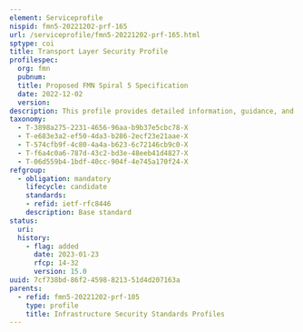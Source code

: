 ```yaml
---
element: Serviceprofile
nispid: fmn5-20221202-prf-165
url: /serviceprofile/fmn5-20221202-prf-165.html
sptype: coi
title: Transport Layer Security Profile
profilespec:
  org: fmn
  pubnum: 
  title: Proposed FMN Spiral 5 Specification
  date: 2022-12-02
  version: 
description: This profile provides detailed information, guidance, and standards to be used for the usage of Transport Layer Security version 1.3 (TLS 1.3) protocol to provide authentication, confidentiality and integrity services for protecting the communication between service providers and consumers.
taxonomy:
  - T-3898a275-2231-4656-96aa-b9b37e5cbc78-X
  - T-e683e3a2-ef50-4da3-b286-2ecf23e21aae-X
  - T-574cfb9f-4c80-4a4a-b623-6c72146cb9c0-X
  - T-f6a4c0a6-787d-43c2-bd3e-48eeb41d4827-X
  - T-06d559b4-1bdf-40cc-904f-4e745a170f24-X
refgroup:
  - obligation: mandatory
    lifecycle: candidate
    standards: 
    - refid: ietf-rfc8446
    description: Base standard
status:
  uri: 
  history: 
    - flag: added
      date: 2023-01-23
      rfcp: 14-32
      version: 15.0
uuid: 7cf738bd-86f2-4598-8213-51d4d207163a
parents:
  - refid: fmn5-20221202-prf-105
    type: profile
    title: Infrastructure Security Standards Profiles
---
```

